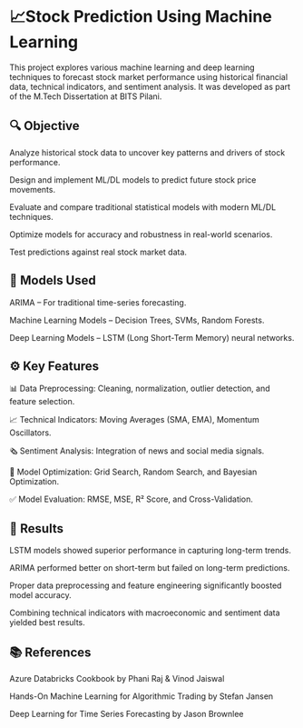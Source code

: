 # 📈Stock Prediction Using Machine Learning

This project explores various machine learning and deep learning techniques to forecast stock market performance using historical financial data, technical indicators, and sentiment analysis. It was developed as part of the M.Tech Dissertation at BITS Pilani.

## 🔍 Objective
Analyze historical stock data to uncover key patterns and drivers of stock performance.

Design and implement ML/DL models to predict future stock price movements.

Evaluate and compare traditional statistical models with modern ML/DL techniques.

Optimize models for accuracy and robustness in real-world scenarios.

Test predictions against real stock market data.

## 🧠 Models Used
ARIMA – For traditional time-series forecasting.

Machine Learning Models – Decision Trees, SVMs, Random Forests.

Deep Learning Models – LSTM (Long Short-Term Memory) neural networks.

## ⚙️ Key Features
📊 Data Preprocessing: Cleaning, normalization, outlier detection, and feature selection.

📈 Technical Indicators: Moving Averages (SMA, EMA), Momentum Oscillators.

🗞️ Sentiment Analysis: Integration of news and social media signals.

🔄 Model Optimization: Grid Search, Random Search, and Bayesian Optimization.

✅ Model Evaluation: RMSE, MSE, R² Score, and Cross-Validation.

## 🧪 Results
LSTM models showed superior performance in capturing long-term trends.

ARIMA performed better on short-term but failed on long-term predictions.

Proper data preprocessing and feature engineering significantly boosted model accuracy.

Combining technical indicators with macroeconomic and sentiment data yielded best results.

## 📚 References
Azure Databricks Cookbook by Phani Raj & Vinod Jaiswal

Hands-On Machine Learning for Algorithmic Trading by Stefan Jansen

Deep Learning for Time Series Forecasting by Jason Brownlee

